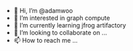 - 👋 Hi, I’m @adamwoo
- 👀 I’m interested in graph compute 
- 🌱 I’m currently learning jfrog artifactory
- 💞️ I’m looking to collaborate on ...
- 📫 How to reach me ...

<!---
adamwoo/adamwoo is a ✨ special ✨ repository because its `README.md` (this file) appears on your GitHub profile.
You can click the Preview link to take a look at your changes.
--->
